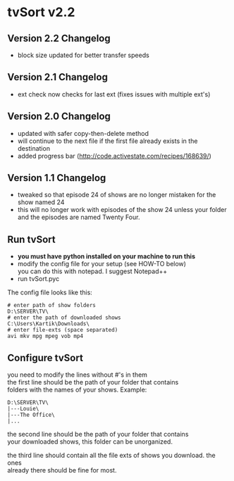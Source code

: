# tvSort v2.2

Version 2.2 Changelog
---
* block size updated for better transfer speeds

Version 2.1 Changelog
---
* ext check now checks for last ext (fixes issues with multiple ext's)

Version 2.0 Changelog
---
* updated with safer copy-then-delete method
* will continue to the next file if the first file already exists in the destination
* added progress bar (http://code.activestate.com/recipes/168639/)

Version 1.1 Changelog
---
* tweaked so that episode 24 of shows are no longer mistaken for the show named 24
* this will no longer work with episodes of the show 24 unless your folder and the episodes are named Twenty Four.

Run tvSort
---
* **you must have python installed on your machine to run this**  
* modify the config file for your setup (see HOW-TO below)  
   you can do this with notepad. I suggest Notepad++  
* run tvSort.pyc  

The config file looks like this:
```
# enter path of show folders
D:\SERVER\TV\
# enter the path of downloaded shows
C:\Users\Kartik\Downloads\
# enter file-exts (space separated)
avi mkv mpg mpeg vob mp4
```

Configure tvSort
---
you need to modify the lines without #'s in them  
the first line should be the path of your folder that contains  
folders with the names of your shows. Example:  
```
D:\SERVER\TV\  
|---Louie\  
|---The Office\  
|...
```
the second line should be the path of your folder that contains  
your downloaded shows, this folder can be unorganized.  
  
the third line should contain all the file exts of shows you download. the ones  
already there should be fine for most.  